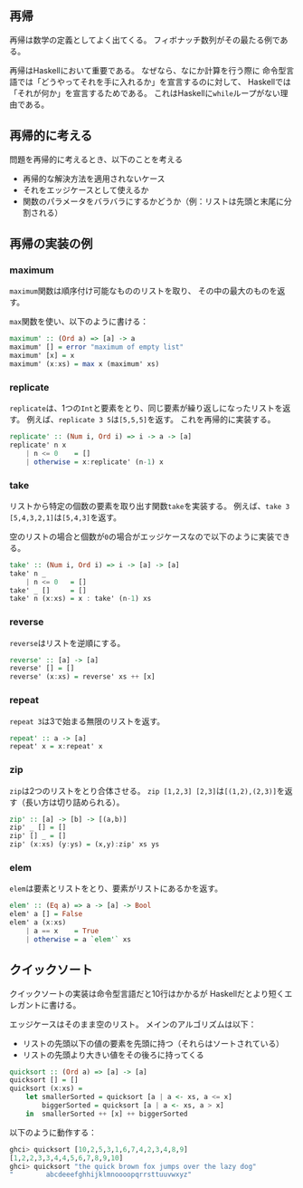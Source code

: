 ## 再帰
再帰は数学の定義としてよく出てくる。
フィボナッチ数列がその最たる例である。

再帰はHaskellにおいて重要である。
なぜなら、なにか計算を行う際に
命令型言語では「どうやってそれを手に入れるか」を宣言するのに対して、
Haskellでは「それが何か」を宣言するためである。
これはHaskellに`while`ループがない理由である。

## 再帰的に考える
問題を再帰的に考えるとき、以下のことを考える
- 再帰的な解決方法を適用されないケース
- それをエッジケースとして使えるか
- 関数のパラメータをバラバラにするかどうか（例：リストは先頭と末尾に分割される）

## 再帰の実装の例
### maximum
`maximum`関数は順序付け可能なもののリストを取り、
その中の最大のものを返す。

`max`関数を使い、以下のように書ける：
```haskell
maximum' :: (Ord a) => [a] -> a
maximum' [] = error "maximum of empty list"
maximum' [x] = x
maximum' (x:xs) = max x (maximum' xs)
```

### replicate
`replicate`は、1つの`Int`と要素をとり、同じ要素が繰り返しになったリストを返す。
例えば、`replicate 3 5`は`[5,5,5]`を返す。
これを再帰的に実装する。
```haskell
replicate' :: (Num i, Ord i) => i -> a -> [a]
replicate' n x
    | n <= 0    = []
    | otherwise = x:replicate' (n-1) x
```

### take
リストから特定の個数の要素を取り出す関数`take`を実装する。
例えば、`take 3 [5,4,3,2,1]`は`[5,4,3]`を返す。

空のリストの場合と個数が`0`の場合がエッジケースなので以下のように実装できる。
```haskell
take' :: (Num i, Ord i) => i -> [a] -> [a]
take' n _
    | n <= 0   = []
take' _ []     = []
take' n (x:xs) = x : take' (n-1) xs
```

### reverse
`reverse`はリストを逆順にする。
```haskell
reverse' :: [a] -> [a]
reverse' [] = []
reverse' (x:xs) = reverse' xs ++ [x]
```

### repeat
`repeat 3`は3で始まる無限のリストを返す。
```haskell
repeat' :: a -> [a]
repeat' x = x:repeat' x
```

### zip
`zip`は2つのリストをとり合体させる。
`zip [1,2,3] [2,3]`は`[(1,2),(2,3)]`を返す（長い方は切り詰められる）。
```haskell
zip' :: [a] -> [b] -> [(a,b)]
zip' _ [] = []
zip' [] _ = []
zip' (x:xs) (y:ys) = (x,y):zip' xs ys
```

### elem
`elem`は要素とリストをとり、要素がリストにあるかを返す。
```haskell
elem' :: (Eq a) => a -> [a] -> Bool
elem' a [] = False
elem' a (x:xs)
    | a == x    = True
    | otherwise = a `elem'` xs 
```
## クイックソート
クイックソートの実装は命令型言語だと10行はかかるが
Haskellだとより短くエレガントに書ける。

エッジケースはそのまま空のリスト。
メインのアルゴリズムは以下：
- リストの先頭以下の値の要素を先頭に持つ（それらはソートされている）
- リストの先頭より大きい値をその後ろに持ってくる
```haskell
quicksort :: (Ord a) => [a] -> [a]
quicksort [] = []
quicksort (x:xs) = 
    let smallerSorted = quicksort [a | a <- xs, a <= x]
        biggerSorted = quicksort [a | a <- xs, a > x]
    in  smallerSorted ++ [x] ++ biggerSorted
```
以下のように動作する：
```haskell
ghci> quicksort [10,2,5,3,1,6,7,4,2,3,4,8,9]
[1,2,2,3,3,4,4,5,6,7,8,9,10]
ghci> quicksort "the quick brown fox jumps over the lazy dog"
"        abcdeeefghhijklmnoooopqrrsttuuvwxyz"
```
